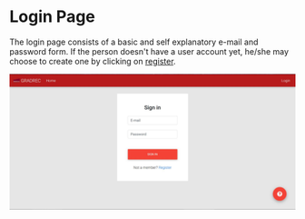 # Login Page
The login page consists of a basic and self explanatory e-mail and password form. If the person doesn't have a user account yet, he/she may choose to create one by clicking on [register](register.md).


![alt text](login.JPG "Sign in Page 1") 
